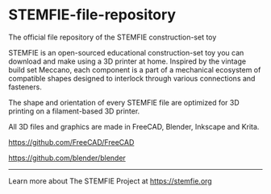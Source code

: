 # STEMFIE-file-repository
The official file repository of the STEMFIE construction-set toy

STEMFIE is an open-sourced educational construction-set toy you can download and make using a 3D printer at home. Inspired by the vintage build set Meccano, each component is a part of a mechanical ecosystem of compatible shapes designed to interlock through various connections and fasteners.

The shape and orientation of every STEMFIE file are optimized for 3D printing on a filament-based 3D printer. 

All 3D files and graphics are made in FreeCAD, Blender, Inkscape and Krita.
  
  https://github.com/FreeCAD/FreeCAD

  https://github.com/blender/blender

---
Learn more about The STEMFIE Project at https://stemfie.org
